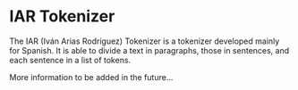 # IAR Tokenizer

The IAR (Iván Arias Rodríguez) Tokenizer is a tokenizer developed mainly for Spanish. It is able to divide a text in paragraphs, those in 
sentences, and each sentence in a list of tokens.

More information to be added in the future...